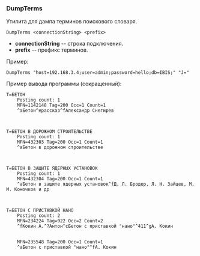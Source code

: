 ﻿### DumpTerms

Утилита для дампа терминов поискового словаря.

```
DumpTerms <connectionString> <prefix>
```

* **connectionString** -- строка подключения.
* **prefix** -- префикс терминов.

Пример:

```
DumpTerms "host=192.168.3.4;user=admin;password=hello;db=IBIS;" "J="
```

Пример вывода программы (сокращенный):

```
T=БЕТОН
	Posting count: 1
	MFN=1142148 Tag=200 Occ=1 Count=1
	^aБетон^eрассказ^fАлександр Снегирев



T=БЕТОН В ДОРОЖНОМ СТРОИТЕЛЬСТВЕ
	Posting count: 1
	MFN=432303 Tag=200 Occ=1 Count=1
	^aБетон в дорожном строительстве



T=БЕТОН В ЗАЩИТЕ ЯДЕРНЫХ УСТАНОВОК
	Posting count: 1
	MFN=432304 Tag=200 Occ=1 Count=1
	^aБетон в защите ядерных установок^fД. Л. Бродер, Л. Н. Зайцев, М. М. Комочков и др



T=БЕТОН С ПРИСТАВКОЙ НАНО
	Posting count: 2
	MFN=234224 Tag=922 Occ=2 Count=2
	^fКокин А.^?Антон^cБетон с приставкой "нано"^411^gА. Кокин


	MFN=235548 Tag=200 Occ=1 Count=1
	^aБетон с приставкой "нано"^fА. Кокин



```

